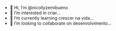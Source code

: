 - 👋 Hi, I’m @nicollyzemibueno
- 👀 I’m interested in criar...
- 🌱 I’m currently learning crescer na vida...
- 💞️ I’m looking to collaborate on desenvolvimento...


<!---
nicollyzemibueno/nicollyzemibueno is a ✨ special ✨ repository because its `README.md` (this file) appears on your GitHub profile.
You can click the Preview link to take a look at your changes.
--->

